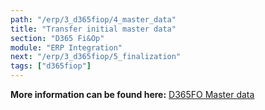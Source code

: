 ```yaml
---
path: "/erp/3_d365fiop/4_master_data"
title: "Transfer initial master data"
section: "D365 Fi&Op"
module: "ERP Integration"
next: "/erp/3_d365fiop/5_finalization"
tags: ["d365fiop"]
---
```


**More information can be found here:** [D365FO Master data](https://success.mediusflow.com/documentation/cts-documentation/Cloud-Connectors/D365FO/D365FO_solution/D365FO_masterdata/ "D365FO Masterdata")

[//]: # (Note: The D365FO_masterdata file is currently in develop branch for CTS success documentation and about to a pull request to Kamil. So it is a dead link right now but will be live in a few weeks time)